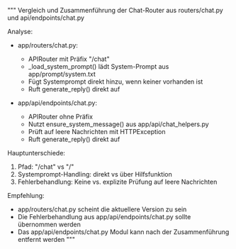 """
Vergleich und Zusammenführung der Chat-Router aus routers/chat.py und api/endpoints/chat.py

Analyse:
- app/routers/chat.py:
  - APIRouter mit Präfix "/chat"
  - _load_system_prompt() lädt System-Prompt aus app/prompt/system.txt
  - Fügt Systemprompt direkt hinzu, wenn keiner vorhanden ist
  - Ruft generate_reply() direkt auf

- app/api/endpoints/chat.py:
  - APIRouter ohne Präfix
  - Nutzt ensure_system_message() aus app/api/chat_helpers.py
  - Prüft auf leere Nachrichten mit HTTPException
  - Ruft generate_reply() direkt auf

Hauptunterschiede:
1. Pfad: "/chat" vs "/"
2. Systemprompt-Handling: direkt vs über Hilfsfunktion
3. Fehlerbehandlung: Keine vs. explizite Prüfung auf leere Nachrichten

Empfehlung:
- app/routers/chat.py scheint die aktuellere Version zu sein
- Die Fehlerbehandlung aus app/api/endpoints/chat.py sollte übernommen werden
- Das app/api/endpoints/chat.py Modul kann nach der Zusammenführung entfernt werden
"""